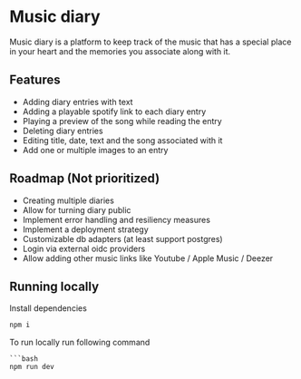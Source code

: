# Music diary

Music diary is a platform to keep track of the music that has a special place in your heart and the memories you associate along with it.

## Features

- Adding diary entries with text
- Adding a playable spotify link to each diary entry
- Playing a preview of the song while reading the entry
- Deleting diary entries
- Editing title, date, text and the song associated with it
- Add one or multiple images to an entry

## Roadmap (Not prioritized)

- Creating multiple diaries
- Allow for turning diary public
- Implement error handling and resiliency measures
- Implement a deployment strategy
- Customizable db adapters (at least support postgres)
- Login via external oidc providers
- Allow adding other music links like Youtube / Apple Music / Deezer

## Running locally

Install dependencies
```bash
npm i
```

To run locally run following command
```
```bash
npm run dev
```
